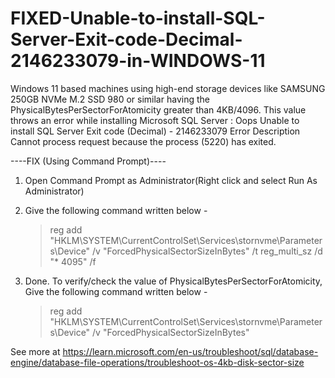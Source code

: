 # FIXED-Unable-to-install-SQL-Server-Exit-code-Decimal-2146233079-in-WINDOWS-11

Windows 11 based machines using high-end storage devices like SAMSUNG 250GB NVMe M.2 SSD 980 or similar having the PhysicalBytesPerSectorForAtomicity greater than 4KB/4096. This value throws an error while installing Microsoft SQL Server : 
Oops Unable to install  SQL Server Exit code (Decimal) - 2146233079 
Error Description Cannot process request because the process (5220) has exited.


----FIX (Using Command Prompt)----
1. Open Command Prompt as Administrator(Right click and select Run As Administrator)
2. Give the following command written below - 

   > reg add "HKLM\SYSTEM\CurrentControlSet\Services\stornvme\Parameters\Device" /v "ForcedPhysicalSectorSizeInBytes" /t reg_multi_sz /d "* 4095" /f
3. Done. To verify/check the value of PhysicalBytesPerSectorForAtomicity, Give the following command written below -

   > reg add "HKLM\SYSTEM\CurrentControlSet\Services\stornvme\Parameters\Device" /v "ForcedPhysicalSectorSizeInBytes"


See more at https://learn.microsoft.com/en-us/troubleshoot/sql/database-engine/database-file-operations/troubleshoot-os-4kb-disk-sector-size

